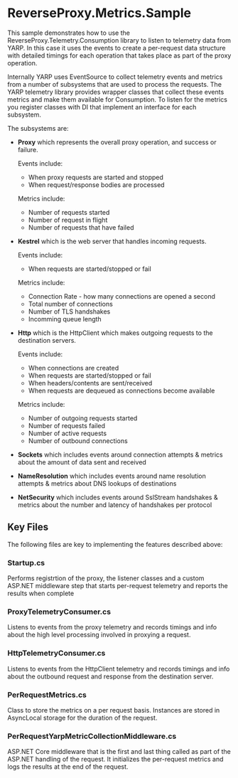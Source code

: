 # ReverseProxy.Metrics.Sample

This sample demonstrates how to use the ReverseProxy.Telemetry.Consumption library to listen to telemetry data from YARP.
In this case it uses the events to create a per-request data structure with detailed timings for each operation that takes place as part of the proxy operation.

Internally YARP uses EventSource to collect telemetry events and metrics from a number of subsystems that are used to process the requests.
The YARP telemetry library provides wrapper classes that collect these events metrics and make them available for Consumption.
To listen for the metrics you register classes with DI that implement an interface for each subsystem.

The subsystems are:
- **Proxy** which represents the overall proxy operation, and success or failure. 

  Events include:
    - When proxy requests are started and stopped
    - When request/response bodies are processed

  Metrics include:
    - Number of requests started
    - Number of request in flight
    - Number of requests that have failed

- **Kestrel** which is the web server that handles incoming requests.

  Events include:
    - When requests are started/stopped or fail
    
  Metrics include:
    - Connection Rate - how many connections are opened a second
    - Total number of connections
    - Number of TLS handshakes
    - Incomming queue length

- **Http** which is the HttpClient which makes outgoing requests to the destination servers. 

  Events include:
    - When connections are created
    - When requests are started/stopped or fail
    - When headers/contents are sent/received
    - When requests are dequeued as connections become available

  Metrics include:
    - Number of outgoing requests started
    - Number of requests failed
    - Number of active requests
    - Number of outbound connections

- **Sockets** which includes events around connection attempts & metrics about the amount of data sent and received

- **NameResolution** which includes events around name resolution attempts & metrics about DNS lookups of destinations

- **NetSecurity** which includes events around SslStream handshakes & metrics about the number and latency of handshakes per protocol

## Key Files

The following files are key to implementing the features described above:

### Startup.cs

Performs registrtion of the proxy, the listener classes and a custom ASP.NET middleware step that starts per-request telemetry and reports the results when complete

### ProxyTelemetryConsumer.cs

Listens to events from the proxy telemetry and records timings and info about the high level processing involved in proxying a request.

### HttpTelemetryConsumer.cs

Listens to events from the HttpClient telemetry and records timings and info about the outbound request and response from the destination server.

### PerRequestMetrics.cs

Class to store the metrics on a per request basis. Instances are stored in AsyncLocal storage for the duration of the request. 

### PerRequestYarpMetricCollectionMiddleware.cs

ASP.NET Core middleware that is the first and last thing called as part of the ASP.NET handling of the request. It initializes the per-request metrics and logs the results at the end of the request.

